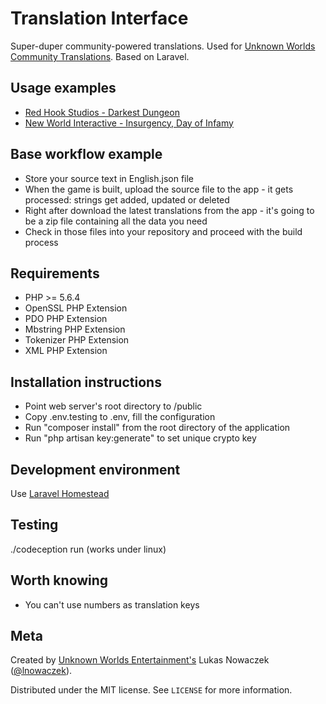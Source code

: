 # Translation Interface
Super-duper community-powered translations. Used for [Unknown Worlds Community Translations](http://translate.unknownworlds.com/).
Based on Laravel.

## Usage examples
- [Red Hook Studios - Darkest Dungeon](http://www.translate.darkestdungeon.com/)
- [New World Interactive - Insurgency, Day of Infamy](https://translate.newworldinteractive.com/)

## Base workflow example
- Store your source text in English.json file
- When the game is built, upload the source file to the app - it gets processed: strings get added, updated or deleted
- Right after download the latest translations from the app - it's going to be a zip file containing all the data you need
- Check in those files into your repository and proceed with the build process 

## Requirements
- PHP >= 5.6.4
- OpenSSL PHP Extension
- PDO PHP Extension
- Mbstring PHP Extension
- Tokenizer PHP Extension
- XML PHP Extension

## Installation instructions
- Point web server's root directory to /public
- Copy .env.testing to .env, fill the configuration
- Run "composer install" from the root directory of the application
- Run "php artisan key:generate" to set unique crypto key

## Development environment
Use [Laravel Homestead](https://laravel.com/docs/master/homestead)

## Testing
./codeception run (works under linux)

## Worth knowing
- You can't use numbers as translation keys

## Meta
Created by [Unknown Worlds Entertainment's](http://unknownworlds.com/) Lukas Nowaczek ([@lnowaczek](https://twitter.com/lnowaczek)).

Distributed under the MIT license. See ``LICENSE`` for more information.
